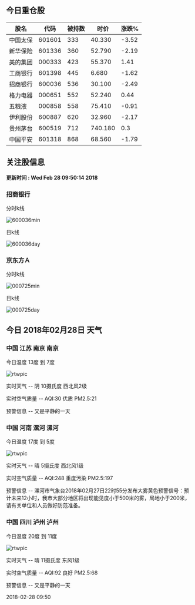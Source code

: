 
## 今日重仓股 

|股名|代码|被持数|时价|涨跌%|
|---|---|---|---|---|
|中国太保|601601|333|40.330|-3.52|
|新华保险|601336|360|52.790|-2.19|
|美的集团|000333|423|55.370|1.41|
|工商银行|601398|445|6.680|-1.62|
|招商银行|600036|536|30.100|-2.49|
|格力电器|000651|552|52.240|0.44|
|五粮液|000858|558|75.410|-0.91|
|伊利股份|600887|620|32.960|-2.17|
|贵州茅台|600519|712|740.180|0.3|
|中国平安|601318|868|68.560|-1.79|

## 关注股信息
**更新时间 : Wed Feb 28 09:50:14 2018**
### 招商银行 
分时k线

![600036min](http://image.sinajs.cn/newchart/min/n/sh600036.gif)

日k线

![600036day](http://image.sinajs.cn/newchart/daily/n/sh600036.gif)

### 京东方Ａ 
分时k线

![000725min](http://image.sinajs.cn/newchart/min/n/sz000725.gif)

日k线

![000725day](http://image.sinajs.cn/newchart/daily/n/sz000725.gif)
## 今日 2018年02月28日 天气
### 中国 江苏 南京 南京

今日温度 13度 到 7度

![rtwpic](http://app1.showapi.com/weather/icon/day/02.png)

实时天气 -- 阴 10摄氏度 西北风2级

实时空气质量 -- AQI:30 优质 PM2.5:21

预警信息 -- 又是平静的一天
    
### 中国 河南 漯河 漯河

今日温度 17度 到 5度

![rtwpic](http://app1.showapi.com/weather/icon/day/00.png)

实时天气 -- 晴 5摄氏度 西北风1级

实时空气质量 -- AQI:248 重度污染 PM2.5:197

预警信息 -- 漯河市气象台2018年02月27日22时55分发布大雾黄色预警信号：预计未来12小时，我市大部分地区将出现能见度小于500米的雾，局地小于200米，请有关单位和人员做好防范准备。
    
### 中国 四川 泸州 泸州

今日温度 20度 到 11度

![rtwpic](http://app1.showapi.com/weather/icon/day/00.png)

实时天气 -- 晴 11摄氏度 东风1级

实时空气质量 -- AQI:92 良好 PM2.5:68

预警信息 -- 又是平静的一天
    
2018-02-28 09:50